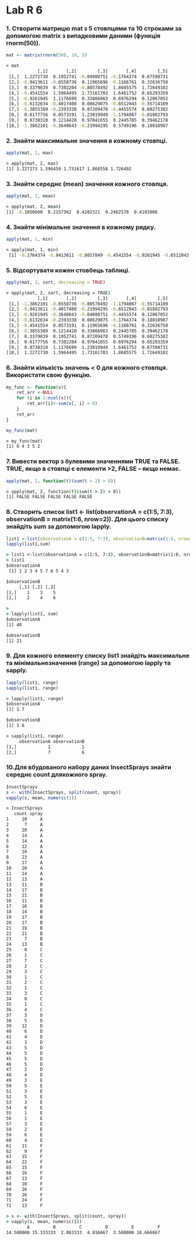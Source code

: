 # Lab R 6

### 1. Створити матрицю mat з 5 стовпцями та 10 строками за допомогою matrix з випадковими даними (функція rnorm(50)).
```R
mat <- matrix(rnorm(50), 10, 5)

```
```cmd
> mat
            [,1]       [,2]        [,3]       [,4]        [,5]
 [1,]  1.2272730  0.1952741 -0.04088751 -0.1764374  0.67598731
 [2,] -0.9413611 -0.6558736  0.11965696 -0.1166761  0.32636750
 [3,]  0.3379839  0.7302204 -0.80578492  1.8685575  1.72649182
 [4,] -0.4541554  1.5964495  1.73161703  1.6461752  0.65293359
 [5,] -0.9261945  1.1176699  0.33866063  0.6976294  0.12067052
 [6,] -0.6132634 -0.4017408  0.08629075 -0.6512043 -0.55714189
 [7,] -0.3855389 -0.2393338  0.87209478 -0.4455574  0.60275382
 [8,]  0.6177756  0.0573191  1.23019949 -1.1794067 -0.01882793
 [9,]  0.8730310  0.1214420  0.97041655  0.2445785  0.39462178
[10,] -1.3862101 -0.3640643 -0.21994295  0.5749196  0.18010987
```
### 2. Знайти максимальне значення в кожному стовпці.
```R
apply(mat, 2, max) 
```
```cmd
> apply(mat, 2, max) 
[1] 1.227273 1.596450 1.731617 1.868558 1.726492
```
### 3. Знайти середнє (mean) значення кожного стовпця.
```R
apply(mat, 2, mean) 
```
```cmd
> apply(mat, 2, mean) 
[1] -0.1650660  0.2157362  0.4282321  0.2462578  0.4103966
```
### 4. Знайти мінімальне значення в кожному рядку.
```R
apply(mat, 1, min) 
```
```cmd
> apply(mat, 1, min) 
 [1] -0.1764374 -0.9413611 -0.8057849 -0.4541554 -0.9261945 -0.6512043 -0.4455574 -1.1794067  0.1214420 -1.3862101
```
### 5. Відсортувати кожен стовбець таблиці.
```R
apply(mat, 2, sort, decreasing = TRUE)
```
```cmd
> apply(mat, 2, sort, decreasing = TRUE)
            [,1]       [,2]        [,3]       [,4]        [,5]
 [1,] -1.3862101 -0.6558736 -0.80578492 -1.1794067 -0.55714189
 [2,] -0.9413611 -0.4017408 -0.21994295 -0.6512043 -0.01882793
 [3,] -0.9261945 -0.3640643 -0.04088751 -0.4455574  0.12067052
 [4,] -0.6132634 -0.2393338  0.08629075 -0.1764374  0.18010987
 [5,] -0.4541554  0.0573191  0.11965696 -0.1166761  0.32636750
 [6,] -0.3855389  0.1214420  0.33866063  0.2445785  0.39462178
 [7,]  0.3379839  0.1952741  0.87209478  0.5749196  0.60275382
 [8,]  0.6177756  0.7302204  0.97041655  0.6976294  0.65293359
 [9,]  0.8730310  1.1176699  1.23019949  1.6461752  0.67598731
[10,]  1.2272730  1.5964495  1.73161703  1.8685575  1.72649182
```
### 6. Знайти кількість значень < 0 для кожного стовпця. Використати свою функцію.
```R
my_func <- function(x){
    ret_arr <-NULL
    for (i in 1:ncol(x)){
        ret_arr[i]<-sum(x[, i] < 0)
    }
    ret_arr
}

my_func(mat)
```
```cmd
> my_func(mat)
[1] 6 4 3 5 2
```
### 7. Вивести вектор з булевими значеннями TRUE та FALSE. TRUE, якщо в стовпці є елементи >2, FALSE – якщо немає.
```R
apply(mat, 2, function(t)(sum(t > 2) > 0))
```
```cmd
> apply(mat, 2, function(t)(sum(t > 2) > 0))
[1] FALSE FALSE FALSE FALSE FALSE
```
### 8. Створить список list1 <- list(observationA = c(1:5, 7:3), observationB = matrix(1:6, nrow=2)). Для цього списку знайдіть sum за допомогою lapply.
```R
list1 <-list(observationA = c(1:5, 7:3), observationB=matrix(1:6, nrow=2))
lapply(list1,sum)

```
```cmd
> list1 <-list(observationA = c(1:5, 7:3), observationB=matrix(1:6, nrow=2))
> list1
$observationA
 [1] 1 2 3 4 5 7 6 5 4 3

$observationB
     [,1] [,2] [,3]
[1,]    1    3    5
[2,]    2    4    6

> 
> lapply(list1, sum)
$observationA
[1] 40

$observationB
[1] 21
```
### 9. Для кожного елементу списку list1 знайдіть максимальне та мінімальнезначення (range) за допомогою lapply та sapply.
```R
lapply(list1, range)
sapply(list1, range)

```
```cmd
> lapply(list1, range)
$observationA
[1] 1 7

$observationB
[1] 1 6

> sapply(list1, range)
     observationA observationB
[1,]            1            1
[2,]            7            6
```
### 10.Для вбудованого набору даних InsectSprays знайти середнє count длякожного spray.
```R
InsectSprays
s <- with(InsectSprays, split(count, spray))
vapply(s, mean, numeric(1))

```
```cmd
> InsectSprays
   count spray
1     10     A
2      7     A
3     20     A
4     14     A
5     14     A
6     12     A
7     10     A
8     23     A
9     17     A
10    20     A
11    14     A
12    13     A
13    11     B
14    17     B
15    21     B
16    11     B
17    16     B
18    14     B
19    17     B
20    17     B
21    19     B
22    21     B
23     7     B
24    13     B
25     0     C
26     1     C
27     7     C
28     2     C
29     3     C
30     1     C
31     2     C
32     1     C
33     3     C
34     0     C
35     1     C
36     4     C
37     3     D
38     5     D
39    12     D
40     6     D
41     4     D
42     3     D
43     5     D
44     5     D
45     5     D
46     5     D
47     2     D
48     4     D
49     3     E
50     5     E
51     3     E
52     5     E
53     3     E
54     6     E
55     1     E
56     1     E
57     3     E
58     2     E
59     6     E
60     4     E
61    11     F
62     9     F
63    15     F
64    22     F
65    15     F
66    16     F
67    13     F
68    10     F
69    26     F
70    26     F
71    24     F
72    13     F

> s <- with(InsectSprays, split(count, spray))
> vapply(s, mean, numeric(1))
        A         B         C         D         E         F 
14.500000 15.333333  2.083333  4.916667  3.500000 16.666667 
```
